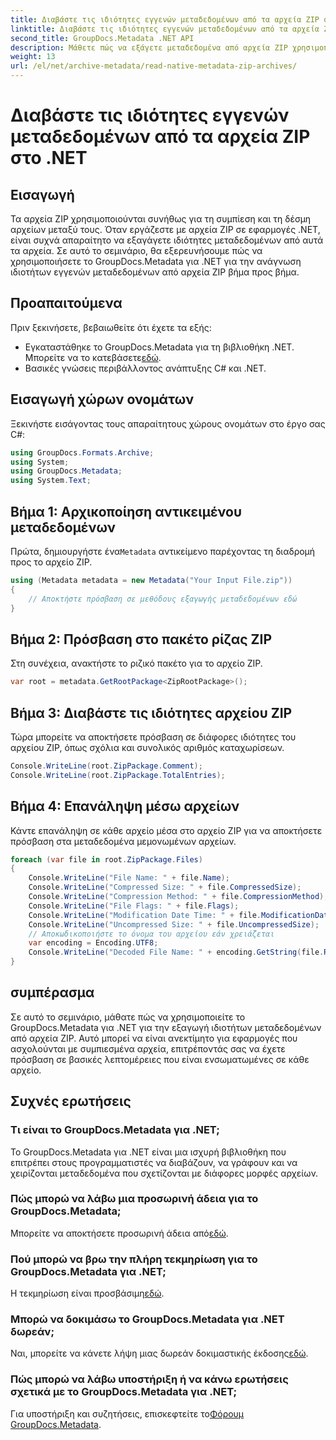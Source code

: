```yaml
---
title: Διαβάστε τις ιδιότητες εγγενών μεταδεδομένων από τα αρχεία ZIP στο .NET
linktitle: Διαβάστε τις ιδιότητες εγγενών μεταδεδομένων από τα αρχεία ZIP στο .NET
second_title: GroupDocs.Metadata .NET API
description: Μάθετε πώς να εξάγετε μεταδεδομένα από αρχεία ZIP χρησιμοποιώντας το GroupDocs.Metadata για .NET. Εξερευνήστε οδηγίες βήμα προς βήμα για την ανάγνωση εγγενών ιδιοτήτων.
weight: 13
url: /el/net/archive-metadata/read-native-metadata-zip-archives/
---
```


# Διαβάστε τις ιδιότητες εγγενών μεταδεδομένων από τα αρχεία ZIP στο .NET

## Εισαγωγή
Τα αρχεία ZIP χρησιμοποιούνται συνήθως για τη συμπίεση και τη δέσμη αρχείων μεταξύ τους. Όταν εργάζεστε με αρχεία ZIP σε εφαρμογές .NET, είναι συχνά απαραίτητο να εξαγάγετε ιδιότητες μεταδεδομένων από αυτά τα αρχεία. Σε αυτό το σεμινάριο, θα εξερευνήσουμε πώς να χρησιμοποιήσετε το GroupDocs.Metadata για .NET για την ανάγνωση ιδιοτήτων εγγενών μεταδεδομένων από αρχεία ZIP βήμα προς βήμα.
## Προαπαιτούμενα
Πριν ξεκινήσετε, βεβαιωθείτε ότι έχετε τα εξής:
- Εγκαταστάθηκε το GroupDocs.Metadata για τη βιβλιοθήκη .NET. Μπορείτε να το κατεβάσετε[εδώ](https://releases.groupdocs.com/metadata/net/).
- Βασικές γνώσεις περιβάλλοντος ανάπτυξης C# και .NET.

## Εισαγωγή χώρων ονομάτων
Ξεκινήστε εισάγοντας τους απαραίτητους χώρους ονομάτων στο έργο σας C#:
```csharp
using GroupDocs.Formats.Archive;
using System;
using GroupDocs.Metadata;
using System.Text;
```
## Βήμα 1: Αρχικοποίηση αντικειμένου μεταδεδομένων
 Πρώτα, δημιουργήστε ένα`Metadata` αντικείμενο παρέχοντας τη διαδρομή προς το αρχείο ZIP.
```csharp
using (Metadata metadata = new Metadata("Your Input File.zip"))
{
    // Αποκτήστε πρόσβαση σε μεθόδους εξαγωγής μεταδεδομένων εδώ
}
```
## Βήμα 2: Πρόσβαση στο πακέτο ρίζας ZIP
Στη συνέχεια, ανακτήστε το ριζικό πακέτο για το αρχείο ZIP.
```csharp
var root = metadata.GetRootPackage<ZipRootPackage>();
```
## Βήμα 3: Διαβάστε τις ιδιότητες αρχείου ZIP
Τώρα μπορείτε να αποκτήσετε πρόσβαση σε διάφορες ιδιότητες του αρχείου ZIP, όπως σχόλια και συνολικός αριθμός καταχωρίσεων.
```csharp
Console.WriteLine(root.ZipPackage.Comment);
Console.WriteLine(root.ZipPackage.TotalEntries);
```
## Βήμα 4: Επανάληψη μέσω αρχείων
Κάντε επανάληψη σε κάθε αρχείο μέσα στο αρχείο ZIP για να αποκτήσετε πρόσβαση στα μεταδεδομένα μεμονωμένων αρχείων.
```csharp
foreach (var file in root.ZipPackage.Files)
{
    Console.WriteLine("File Name: " + file.Name);
    Console.WriteLine("Compressed Size: " + file.CompressedSize);
    Console.WriteLine("Compression Method: " + file.CompressionMethod);
    Console.WriteLine("File Flags: " + file.Flags);
    Console.WriteLine("Modification Date Time: " + file.ModificationDateTime);
    Console.WriteLine("Uncompressed Size: " + file.UncompressedSize);
    // Αποκωδικοποιήστε το όνομα του αρχείου εάν χρειάζεται
    var encoding = Encoding.UTF8;
    Console.WriteLine("Decoded File Name: " + encoding.GetString(file.RawName));
}
```

## συμπέρασμα
Σε αυτό το σεμινάριο, μάθατε πώς να χρησιμοποιείτε το GroupDocs.Metadata για .NET για την εξαγωγή ιδιοτήτων μεταδεδομένων από αρχεία ZIP. Αυτό μπορεί να είναι ανεκτίμητο για εφαρμογές που ασχολούνται με συμπιεσμένα αρχεία, επιτρέποντάς σας να έχετε πρόσβαση σε βασικές λεπτομέρειες που είναι ενσωματωμένες σε κάθε αρχείο.

## Συχνές ερωτήσεις
### Τι είναι το GroupDocs.Metadata για .NET;
Το GroupDocs.Metadata για .NET είναι μια ισχυρή βιβλιοθήκη που επιτρέπει στους προγραμματιστές να διαβάζουν, να γράφουν και να χειρίζονται μεταδεδομένα που σχετίζονται με διάφορες μορφές αρχείων.
### Πώς μπορώ να λάβω μια προσωρινή άδεια για το GroupDocs.Metadata;
 Μπορείτε να αποκτήσετε προσωρινή άδεια από[εδώ](https://purchase.groupdocs.com/temporary-license/).
### Πού μπορώ να βρω την πλήρη τεκμηρίωση για το GroupDocs.Metadata για .NET;
 Η τεκμηρίωση είναι προσβάσιμη[εδώ](https://tutorials.groupdocs.com/metadata/net/).
### Μπορώ να δοκιμάσω το GroupDocs.Metadata για .NET δωρεάν;
 Ναι, μπορείτε να κάνετε λήψη μιας δωρεάν δοκιμαστικής έκδοσης[εδώ](https://releases.groupdocs.com/).
### Πώς μπορώ να λάβω υποστήριξη ή να κάνω ερωτήσεις σχετικά με το GroupDocs.Metadata για .NET;
 Για υποστήριξη και συζητήσεις, επισκεφτείτε το[Φόρουμ GroupDocs.Metadata](https://forum.groupdocs.com/c/metadata/14).